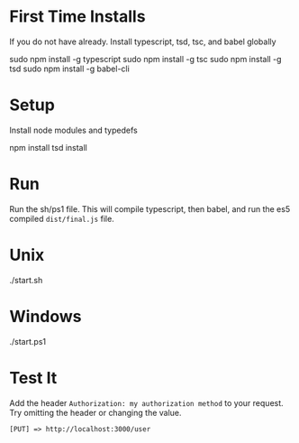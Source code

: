 # First Time Installs

If you do not have already. Install typescript, tsd, tsc, and babel globally

  sudo npm install -g typescript
  sudo npm install -g tsc
  sudo npm install -g tsd
  sudo npm install -g babel-cli

# Setup

Install node modules and typedefs

  npm install
  tsd install

# Run

Run the sh/ps1 file. This will compile typescript, then babel, and run the
es5 compiled `dist/final.js` file.

  # Unix
  ./start.sh

  # Windows
  ./start.ps1

# Test It

Add the header `Authorization: my authorization method` to your request.
Try omitting the header or changing the value.

`[PUT] => http://localhost:3000/user`
